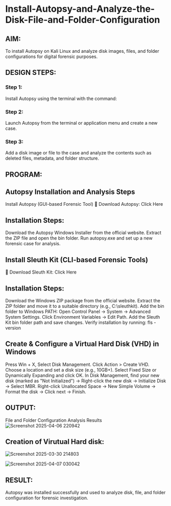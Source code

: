 # Install-Autopsy-and-Analyze-the-Disk-File-and-Folder-Configuration
## AIM:
To install Autopsy on Kali Linux and analyze disk images, files, and folder configurations for digital forensic purposes.

## DESIGN STEPS:
### Step 1:
Install Autopsy using the terminal with the command:

### Step 2:
Launch Autopsy from the terminal or application menu and create a new case.

### Step 3:
Add a disk image or file to the case and analyze the contents such as deleted files, metadata, and folder structure.

## PROGRAM:
## Autopsy Installation and Analysis Steps
Install Autopsy (GUI-based Forensic Tool)
🔗 Download Autopsy: Click Here

## Installation Steps:
Download the Autopsy Windows Installer from the official website.
Extract the ZIP file and open the bin folder.
Run autopsy.exe and set up a new forensic case for analysis.
## Install Sleuth Kit (CLI-based Forensic Tools)
🔗 Download Sleuth Kit: Click Here

## Installation Steps:
Download the Windows ZIP package from the official website.
Extract the ZIP folder and move it to a suitable directory (e.g., C:\sleuthkit).
Add the bin folder to Windows PATH:
Open Control Panel → System → Advanced System Settings.
Click Environment Variables → Edit Path.
Add the Sleuth Kit bin folder path and save changes.
Verify installation by running:
fls -version
## Create & Configure a Virtual Hard Disk (VHD) in Windows
Press Win + X, Select Disk Management.
Click Action > Create VHD.
Choose a location and set a disk size (e.g., 10GB+).
Select Fixed Size or Dynamically Expanding and click OK.
In Disk Management, find your new disk (marked as "Not Initialized") -> Right-click the new disk → Initialize Disk → Select MBR.
Right-click Unallocated Space → New Simple Volume → Format the disk -> Click next → Finish.


## OUTPUT:
File and Folder Configuration Analysis Results
![Screenshot 2025-04-06 220942](https://github.com/user-attachments/assets/a306bd6e-f928-4fe5-bf5b-5c33ed6144b2)

## Creation of Virutual Hard disk:
![Screenshot 2025-03-30 214803](https://github.com/user-attachments/assets/f0142075-e27f-4c31-bf0f-0d3340d8c5a9)

![Screenshot 2025-04-07 030042](https://github.com/user-attachments/assets/5798eb1c-3208-4f49-a938-1cf847625efb)

## RESULT:
Autopsy was installed successfully and used to analyze disk, file, and folder configuration for forensic investigation.
